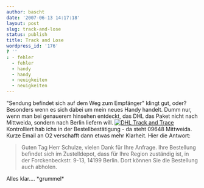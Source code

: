 ```yaml
---
author: bascht
date: '2007-06-13 14:17:18'
layout: post
slug: track-and-lose
status: publish
title: Track and Lose
wordpress_id: '176'
? ''
: - fehler
  - fehler
  - handy
  - handy
  - neuigkeiten
  - neuigkeiten
---
```


"Sendung befindet sich auf dem Weg zum Empfänger" klingt gut, oder?
Besonders wenn es sich dabei um mein neues Handy handelt. Dumm nur,
wenn man bei genauerem hinsehen entdeckt, das DHL das Paket nicht
nach Mittweida, sondern nach Berlin liefern will.
[![DHL Track and Trace](http://www.bascht.com/uploads/2007/06/dhltrackntrace.png)](http://www.bascht.com/uploads/2007/06/dhltrackntrace.png "DHL Track and Trace")
Kontrolliert hab ichs in der Bestellbestätigung - da steht 09648
Mittweida. Kurze Email an O2 verschafft dann etwas mehr Klarheit.
Hier die Antwort:
> Guten Tag Herr Schulze, vielen Dank für Ihre Anfrage. Ihre
> Bestellung befindet sich im Zustelldepot, dass für Ihre Region
> zuständig ist, in der Forckenbeckstr. 9-13, 14199 Berlin. Dort
> können Sie die Bestellung auch abholen.

Alles klar.... \*grummel\*


